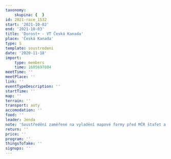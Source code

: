 ```yaml
---
taxonomy:
    skupina: {  }
id: 2021-race_1532
start: '2021-10-02'
end: '2021-10-03'
title: 'Dorost+ - VT Česká Kanada'
place: 'Česká Kanada'
type: S
template: soustredeni
date: '2020-11-18'
import:
    type: members
    time: 1605697804
meetTime: ''
meetPlace: ''
link: ''
eventTypeDescription: ''
startTime: ''
map: ''
terrain: ''
transport: auty
accomodation: ''
food: ''
leader: Jenda
note: 'Soustředění zaměřené na vyladění mapové formy před MČR štafet a družstev.'
return: ''
price: ''
program: ''
thingsToTake: ''
signups: ''
---
```


